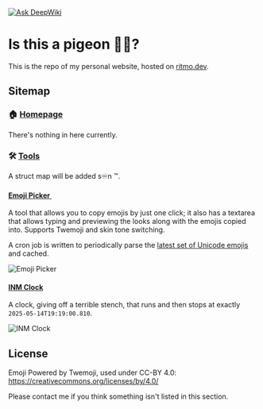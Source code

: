 [![Ask DeepWiki](https://deepwiki.com/badge.svg)](https://deepwiki.com/ritmo-v0/ritmo-dev-site)

# Is this a pigeon 🫴🦋?
This is the repo of my personal website, hosted on [ritmo.dev](https://ritmo.dev).

## Sitemap
### 🏠 [Homepage](https://ritmo.dev)
There's nothing in here currently.

### 🛠️ [Tools](https://ritmo.dev/tools)
A struct map will be added s♾️n ™️.

#### [Emoji Picker <img src="https://github.com/jdecked/twemoji/blob/main/assets/svg/1f609.svg" width="16">](https://ritmo.dev/tools/emojis)
A tool that allows you to copy emojis by just one click; it also has a textarea that allows typing and previewing the looks along with the emojis copied into. Supports Twemoji and skin tone switching.

A cron job is written to periodically parse the [latest set of Unicode emojis](https://unicode.org/Public/emoji/latest/emoji-test.txt) and cached.

![Emoji Picker](https://github.com/ritmoHung/ritmo-dev-site/blob/main/src/app/tools/emojis/opengraph-image.png)

#### [INM Clock](https://ritmo.dev/tools/inm-clock)
A clock, giving off a terrible stench, that runs and then stops at exactly `2025-05-14T19:19:00.810`.

![INM Clock](https://github.com/ritmoHung/ritmo-dev-site/blob/main/src/app/tools/inm-clock/opengraph-image.png)

## License
Emoji Powered by Twemoji, used under CC-BY 4.0: https://creativecommons.org/licenses/by/4.0/

Please contact me if you think something isn't listed in this section.